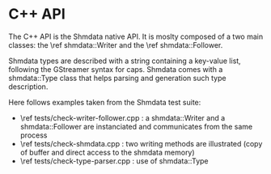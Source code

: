 C++ API
=======

The C++ API is the Shmdata native API. It is moslty composed of a two main classes: the \ref shmdata::Writer and the \ref shmdata::Follower.

Shmdata types are described with a string containing a key-value list, following the GStreamer
syntax for caps. Shmdata comes with a shmdata::Type class that helps parsing and generation such
type description.

Here follows examples taken from the Shmdata test suite:
* \ref tests/check-writer-follower.cpp : a shmdata::Writer and a shmdata::Follower are instanciated and communicates from the same process 
* \ref tests/check-shmdata.cpp : two writing methods are illustrated (copy of buffer and direct access to the shmdata memory)
* \ref tests/check-type-parser.cpp : use of shmdata::Type
